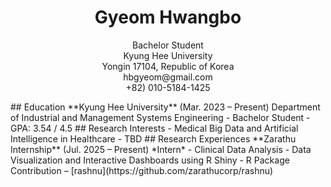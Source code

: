 <h1 align="center">Gyeom Hwangbo</h1>
<p align="center">
  Bachelor Student<br>
  Kyung Hee University<br>
  Yongin 17104, Republic of Korea<br>
  hbgyeom@gmail.com<br>
  +82) 010-5184-1425
</p>  
## Education
**Kyung Hee University** (Mar. 2023 – Present)  
Department of Industrial and Management Systems Engineering  
- Bachelor Student  
- GPA: 3.54 / 4.5  
## Research Interests
- Medical Big Data and Artificial Intelligence in Healthcare  
- TBD  
## Research Experiences
**Zarathu Internship** (Jul. 2025 – Present)  
*Intern*  
- Clinical Data Analysis  
- Data Visualization and Interactive Dashboards using R Shiny  
- R Package Contribution – [rashnu](https://github.com/zarathucorp/rashnu)  
